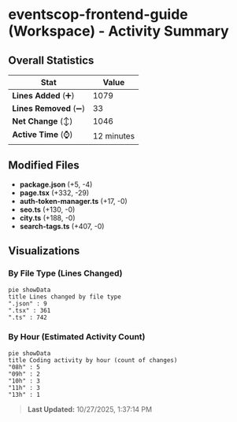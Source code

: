 # eventscop-frontend-guide (Workspace) - Activity Summary 

## Overall Statistics

| Stat                   | Value                                                             |
| ---------------------- | ----------------------------------------------------------------- |
| **Lines Added** (➕)   | 1079                                          |
| **Lines Removed** (➖) | 33                                        |
| **Net Change** (↕)    | 1046                |
| **Active Time** (⌚)   | 12 minutes |


## Modified Files
- **package.json** (+5, -4)
- **page.tsx** (+332, -29)
- **auth-token-manager.ts** (+17, -0)
- **seo.ts** (+130, -0)
- **city.ts** (+188, -0)
- **search-tags.ts** (+407, -0)

## Visualizations

### By File Type (Lines Changed)

```mermaid
pie showData
title Lines changed by file type
".json" : 9
".tsx" : 361
".ts" : 742
```

### By Hour (Estimated Activity Count)

```mermaid
pie showData
title Coding activity by hour (count of changes)
"08h" : 5
"09h" : 2
"10h" : 3
"11h" : 3
"13h" : 1
```


> **Last Updated:** 10/27/2025, 1:37:14 PM
